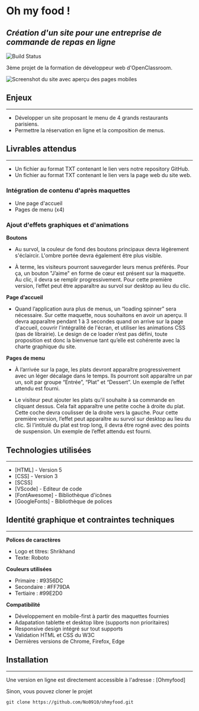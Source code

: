 # Oh my food !
## _Création d'un site pour une entreprise de commande de repas en ligne_


![Build Status](https://badge.buildkite.com/sample.svg?status=passing)

3ème projet de la formation de développeur web d'OpenClassroom.

![Screenshot du site avec aperçu des pages mobiles](https://github.com/KLdvl/OC_P3_Ohmyfood/blob/master/public/images/Screenshot.png)

## Enjeux
---
- Développer un site proposant le menu de 4 grands restaurants parisiens.
- Permettre la réservation en ligne et la composition de menus.

## Livrables attendus
---
- Un fichier au format TXT contenant le lien vers notre repository GitHub.
- Un fichier au format TXT contenant le lien vers la page web du site web.
### Intégration de contenu d'après maquettes

- Une page d'accueil
- Pages de menu (x4)

### Ajout d'effets graphiques et d'animations

**Boutons**
- Au survol, la couleur de fond des boutons principaux devra légèrement s'éclaircir. L'ombre portée devra également être plus visible.

- À terme, les visiteurs pourront sauvegarder leurs menus préférés. Pour ça, un
bouton "J’aime" en forme de cœur est présent sur la maquette. Au clic, il devra se
remplir progressivement. Pour cette première version, l’effet peut être apparaître au
survol sur desktop au lieu du clic.

**Page d’accueil**
- Quand l’application aura plus de menus, un “loading spinner” sera nécessaire. Sur
cette maquette, nous souhaitons en avoir un aperçu. Il devra apparaître pendant 1 à
3 secondes quand on arrive sur la page d'accueil, couvrir l'intégralité de l'écran, et
utiliser les animations CSS (pas de librairie). Le design de ce loader n’est pas défini,
toute proposition est donc la bienvenue tant qu’elle est cohérente avec la charte
graphique du site.

**Pages de menu**
- À l’arrivée sur la page, les plats devront apparaître progressivement avec un léger
décalage dans le temps. Ils pourront soit apparaître un par un, soit par groupe
“Entrée”, “Plat” et “Dessert”. Un exemple de l’effet attendu est fourni.

- Le visiteur peut ajouter les plats qu'il souhaite à sa commande en cliquant dessus.
Cela fait apparaître une petite coche à droite du plat. Cette coche devra coulisser de
la droite vers la gauche. Pour cette première version, l’effet peut apparaître au survol
sur desktop au lieu du clic. Si l’intitulé du plat est trop long, il devra être rogné avec
des points de suspension. Un exemple de l’effet attendu est fourni.

## Technologies utilisées
---
- [HTML] - Version 5
- [CSS] - Version 3
- [SCSS]
- [VScode] - Editeur de code
- [FontAwesome] - Bibliothèque d'icônes
- [GoogleFonts] - Bibliothèque de polices

## Identité graphique et contraintes techniques
---
**Polices de caractères**
- Logo et titres: Shrikhand
- Texte: Roboto

**Couleurs utilisées**
- Primaire : #9356DC
- Secondaire : #FF79DA
- Tertiaire : #99E2D0

**Compatibilité**
- Développement en mobile-first à partir des maquettes fournies
- Adapatation tablette et desktop libre (supports non prioritaires)
- Responsive design intégré sur tout supports
- Validation HTML et CSS du W3C
- Dernières versions de Chrome, Firefox, Edge

## Installation
---
Une version en ligne est directement accessible à l'adresse : [Ohmyfood]

Sinon, vous pouvez cloner le projet
```terminal
git clone https://github.com/No0910/ohmyfood.git
```
